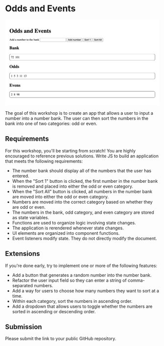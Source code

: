 # Odds and Events

![Example screenshot of numbers partially sorted from a bank into the appropriate odds or evens bucket](example.png)

The goal of this workshop is to create an app that allows a user to input a number into a number bank. The user can then sort the numbers in the bank into one of two categories: odd or even.

## Requirements

For this workshop, you'll be starting from scratch! You are highly encouraged to reference previous solutions. Write JS to build an application that meets the following requirements:

<!-- - `index.html` is not modified. All elements are generated via JS. -->
<!-- - The application contains a form that allows users to input a number. -->
<!-- - When the user clicks the "Add number" button, the number they entered into the input field should be added to the number bank. -->
- The number bank should display all of the numbers that the user has entered.
- When the "Sort 1" button is clicked, the first number in the number bank is removed and placed into either the odd or even category.
- When the "Sort All" button is clicked, all numbers in the number bank are moved into either the odd or even category.
- Numbers are moved into the correct category based on whether they are odd or even.
- The numbers in the bank, odd category, and even category are stored as state variables.
- Functions are used to organize logic involving state changes.
- The application is rerendered whenever state changes.
- UI elements are organized into component functions.
- Event listeners modify state. They do not directly modify the document.

## Extensions

If you're done early, try to implement one or more of the following features:

- Add a button that generates a random number into the number bank.
- Refactor the user input field so they can enter a string of comma-separated numbers.
- Add a way for users to choose how many numbers they want to sort at a time.
- Within each category, sort the numbers in ascending order.
- Add a dropdown that allows users to toggle whether the numbers are sorted in ascending or descending order.

## Submission

Please submit the link to your public GitHub repository.
